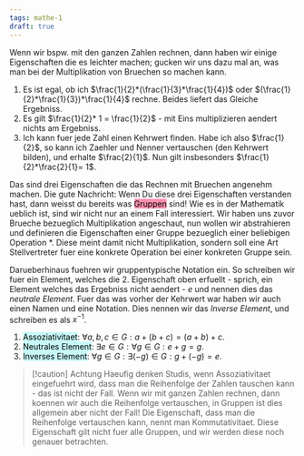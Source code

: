 ```yaml
---
tags: mathe-1 
draft: true
---
```


Wenn wir bspw. mit den ganzen Zahlen rechnen, dann haben wir einige Eigenschaften die es leichter machen; gucken wir uns dazu mal an, was man bei der Multiplikation von Bruechen so machen kann.

1. Es ist egal, ob ich $\frac{1}{2}*(\frac{1}{3}*\frac{1}{4})$ oder $(\frac{1}{2}*\frac{1}{3})*\frac{1}{4}$ rechne. Beides liefert das Gleiche Ergebniss.
2. Es gilt $\frac{1}{2}* 1 = \frac{1}{2}$ - mit Eins multiplizieren aendert nichts am Ergebniss.
3. Ich kann fuer jede Zahl einen Kehrwert finden. Habe ich also $\frac{1}{2}$, so kann ich Zaehler und Nenner vertauschen (den Kehrwert bilden), und erhalte $\frac{2}{1}$. Nun gilt insbesonders $\frac{1}{2}*\frac{2}{1}= 1$.

Das sind drei Eigenschaften die das Rechnen mit Bruechen angenehm machen. Die gute Nachricht: Wenn Du diese drei Eigenschaften verstanden hast, dann weisst du bereits was <mark style="background: #FF5582A6;">Gruppen</mark> sind!
Wie es in der Mathematik ueblich ist, sind wir nicht nur an einem Fall interessiert. Wir haben uns zuvor Brueche bezueglich Multiplikation angeschaut, nun wollen wir abstrahieren und definieren die Eigenschaften einer Gruppe bezueglich einer beliebigen Operation $*$. Diese meint damit nicht Multiplikation, sondern soll eine Art Stellvertreter fuer eine konkrete Operation bei einer konkreten Gruppe sein.

Darueberhinaus fuehren wir gruppentypische Notation ein. So schreiben wir fuer ein Element, welches die 2. Eigenschaft oben erfuellt - sprich, ein Element welches das Ergebniss nicht aendert - $e$ und nennen dies das *neutrale Element*. Fuer das was vorher der Kehrwert war haben wir auch einen Namen und eine Notation. Dies nennen wir das *Inverse Element*, und schreiben es als $x^{-1}$. 

1. <mark style="background: #ABF7F7A6;">Assoziativitaet</mark>: $\forall a,b,c \in G : a + (b + c) = (a + b) + c$.
2. <mark style="background: #ABF7F7A6;">Neutrales Element</mark>: $\exists e \in G : \forall g \in G : e + g = g$. 
3. <mark style="background: #ABF7F7A6;">Inverses Element</mark>: $\forall g \in G : \exists (-g) \in G : g + (-g) = e$.

>[!caution] Achtung
>Haeufig denken Studis, wenn Assoziativitaet eingefuehrt wird, dass man die Reihenfolge der Zahlen tauschen kann - das ist nicht der Fall. Wenn wir mit ganzen Zahlen rechnen, dann koennen wir auch die Reihenfolge vertauschen, in Gruppen ist dies allgemein aber nicht der Fall!
>Die Eigenschaft, dass man die Reihenfolge vertauschen kann, nennt man Kommutativitaet. Diese Eigenschaft gilt nicht fuer alle Gruppen, und wir werden diese noch genauer betrachten.
